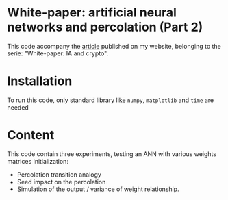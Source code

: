 # White-paper: artificial neural networks and percolation (Part 2)
This code accompany the [article](https://manuneuro.github.io/EmmanuelCalvet//quantum,/crypto/2022/09/24/whitepaper-p2.html) published on my website, belonging to the serie: "White-paper: IA and crypto". 

# Installation
To run this code, only standard library like `numpy`, `matplotlib` and `time` are needed

# Content
This code contain three experiments, testing an ANN with various weights matrices initialization:
- Percolation transition analogy
- Seed impact on the percolation
- Simulation of the output / variance of weight relationship.
